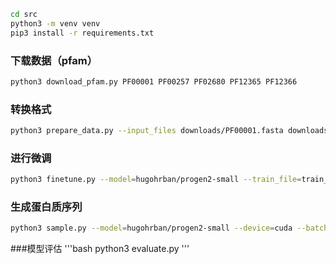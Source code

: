 ```bash
cd src
python3 -m venv venv
pip3 install -r requirements.txt
```

### 下载数据（pfam）

```bash
python3 download_pfam.py PF00001 PF00257 PF02680 PF12365 PF12366
```

### 转换格式

```bash
python3 prepare_data.py --input_files downloads/PF00001.fasta downloads/PF00257.fasta  downloads/PF02680.fasta downloads/PF12365.fasta downloads/PF12366.fasta --output_file_train=train_data.txt --output_file_test=test_data.txt --train_split_ratio=0.8 --bidirectional
```

### 进行微调

```bash
python3 finetune.py --model=hugohrban/progen2-small --train_file=train_data.txt --test_file=test_data.txt --device=cuda --epochs=4 --batch_size=9 --accumulation_steps=4 --lr=1e-4 --decay=cosine --warmup_steps=200 --eval_before_train
```

### 生成蛋白质序列

```bash
python3 sample.py --model=hugohrban/progen2-small --device=cuda --batch_size=8 --iters=1 --max_length=512 --t=1.0 --k=10 --prompt="1MEVVIVTGMSGAGK"
```

###模型评估
'''bash
python3 evaluate.py
'''
